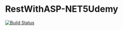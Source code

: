 # RestWithASP-NET5Udemy

[![Build Status](https://app.travis-ci.com/Jarlesonoliveira/RestWithASP-NET5Udemy.svg?branch=master)](https://app.travis-ci.com/Jarlesonoliveira/RestWithASP-NET5Udemy)